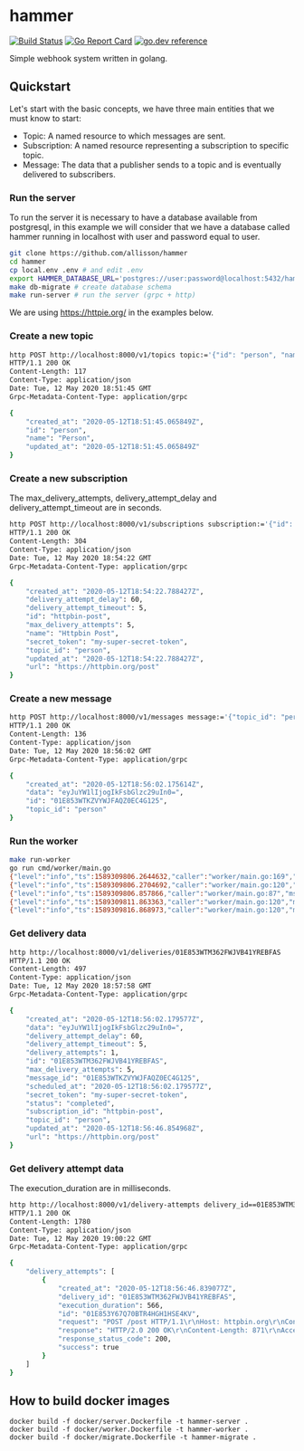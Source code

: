 # hammer
[![Build Status](https://github.com/allisson/hammer/workflows/tests/badge.svg)](https://github.com/allisson/hammer/actions)
[![Go Report Card](https://goreportcard.com/badge/github.com/allisson/hammer)](https://goreportcard.com/report/github.com/allisson/hammer)
[![go.dev reference](https://img.shields.io/badge/go.dev-reference-007d9c?logo=go&logoColor=white&style=flat-square)](https://pkg.go.dev/github.com/allisson/hammer)

Simple webhook system written in golang.

## Quickstart

Let's start with the basic concepts, we have three main entities that we must know to start:

- Topic: A named resource to which messages are sent.
- Subscription: A named resource representing a subscription to specific topic.
- Message: The data that a publisher sends to a topic and is eventually delivered to subscribers.

### Run the server

To run the server it is necessary to have a database available from postgresql, in this example we will consider that we have a database called hammer running in localhost with user and password equal to user.

```bash
git clone https://github.com/allisson/hammer
cd hammer
cp local.env .env # and edit .env
export HAMMER_DATABASE_URL='postgres://user:password@localhost:5432/hammer?sslmode=disable'
make db-migrate # create database schema
make run-server # run the server (grpc + http)
```

We are using https://httpie.org/ in the examples below.

### Create a new topic

```bash
http POST http://localhost:8000/v1/topics topic:='{"id": "person", "name": "Person"}'
HTTP/1.1 200 OK
Content-Length: 117
Content-Type: application/json
Date: Tue, 12 May 2020 18:51:45 GMT
Grpc-Metadata-Content-Type: application/grpc

{
    "created_at": "2020-05-12T18:51:45.065849Z",
    "id": "person",
    "name": "Person",
    "updated_at": "2020-05-12T18:51:45.065849Z"
}
```

### Create a new subscription

The max_delivery_attempts, delivery_attempt_delay and delivery_attempt_timeout are in seconds.

```bash
http POST http://localhost:8000/v1/subscriptions subscription:='{"id": "httpbin-post", "topic_id": "person", "name": "Httpbin Post", "url": "https://httpbin.org/post", "secret_token": "my-super-secret-token", "max_delivery_attempts": 5, "delivery_attempt_delay": 60, "delivery_attempt_timeout": 5}'
HTTP/1.1 200 OK
Content-Length: 304
Content-Type: application/json
Date: Tue, 12 May 2020 18:54:22 GMT
Grpc-Metadata-Content-Type: application/grpc

{
    "created_at": "2020-05-12T18:54:22.788427Z",
    "delivery_attempt_delay": 60,
    "delivery_attempt_timeout": 5,
    "id": "httpbin-post",
    "max_delivery_attempts": 5,
    "name": "Httpbin Post",
    "secret_token": "my-super-secret-token",
    "topic_id": "person",
    "updated_at": "2020-05-12T18:54:22.788427Z",
    "url": "https://httpbin.org/post"
}
```

### Create a new message

```bash
http POST http://localhost:8000/v1/messages message:='{"topic_id": "person", "data": "{\"name\": \"Allisson\"}"}'
HTTP/1.1 200 OK
Content-Length: 136
Content-Type: application/json
Date: Tue, 12 May 2020 18:56:02 GMT
Grpc-Metadata-Content-Type: application/grpc

{
    "created_at": "2020-05-12T18:56:02.175614Z",
    "data": "eyJuYW1lIjogIkFsbGlzc29uIn0=",
    "id": "01E853WTKZVYWJFAQZ0EC4G125",
    "topic_id": "person"
}
```

###  Run the worker

```bash
make run-worker
go run cmd/worker/main.go
{"level":"info","ts":1589309806.2644632,"caller":"worker/main.go:169","msg":"worker-started"}
{"level":"info","ts":1589309806.2704692,"caller":"worker/main.go:120","msg":"fetch_deliveries","count":1}
{"level":"info","ts":1589309806.857866,"caller":"worker/main.go:87","msg":"delivery-attempt-made","id":"01E853WTM362FWJVB41YREBFAS","status":"completed","attempts":1,"max_delivery_attempts":5}
{"level":"info","ts":1589309811.863363,"caller":"worker/main.go:120","msg":"fetch_deliveries","count":0}
{"level":"info","ts":1589309816.868973,"caller":"worker/main.go:120","msg":"fetch_deliveries","count":0}
```

### Get delivery data

```bash
http http://localhost:8000/v1/deliveries/01E853WTM362FWJVB41YREBFAS
HTTP/1.1 200 OK
Content-Length: 497
Content-Type: application/json
Date: Tue, 12 May 2020 18:57:58 GMT
Grpc-Metadata-Content-Type: application/grpc

{
    "created_at": "2020-05-12T18:56:02.179577Z",
    "data": "eyJuYW1lIjogIkFsbGlzc29uIn0=",
    "delivery_attempt_delay": 60,
    "delivery_attempt_timeout": 5,
    "delivery_attempts": 1,
    "id": "01E853WTM362FWJVB41YREBFAS",
    "max_delivery_attempts": 5,
    "message_id": "01E853WTKZVYWJFAQZ0EC4G125",
    "scheduled_at": "2020-05-12T18:56:02.179577Z",
    "secret_token": "my-super-secret-token",
    "status": "completed",
    "subscription_id": "httpbin-post",
    "topic_id": "person",
    "updated_at": "2020-05-12T18:56:46.854968Z",
    "url": "https://httpbin.org/post"
}
```

### Get delivery attempt data

The execution_duration are in milliseconds.

```bash
http http://localhost:8000/v1/delivery-attempts delivery_id==01E853WTM362FWJVB41YREBFAS
HTTP/1.1 200 OK
Content-Length: 1780
Content-Type: application/json
Date: Tue, 12 May 2020 19:00:22 GMT
Grpc-Metadata-Content-Type: application/grpc

{
    "delivery_attempts": [
        {
            "created_at": "2020-05-12T18:56:46.839077Z",
            "delivery_id": "01E853WTM362FWJVB41YREBFAS",
            "execution_duration": 566,
            "id": "01E853Y67Q70BTR4HGH1HSE4KV",
            "request": "POST /post HTTP/1.1\r\nHost: httpbin.org\r\nContent-Type: application/json\r\n\r\n{\"topic_id\":\"person\",\"subscription_id\":\"httpbin-post\",\"message_id\":\"01E853WTKZVYWJFAQZ0EC4G125\",\"secret_token\":\"\",\"data\":\"eyJuYW1lIjogIkFsbGlzc29uIn0=\",\"created_at\":\"2020-05-12T15:56:02.179577-03:00\"}",
            "response": "HTTP/2.0 200 OK\r\nContent-Length: 871\r\nAccess-Control-Allow-Credentials: true\r\nAccess-Control-Allow-Origin: *\r\nContent-Type: application/json\r\nDate: Tue, 12 May 2020 18:56:46 GMT\r\nServer: gunicorn/19.9.0\r\n\r\n{\n  \"args\": {}, \n  \"data\": \"{\\\"topic_id\\\":\\\"person\\\",\\\"subscription_id\\\":\\\"httpbin-post\\\",\\\"message_id\\\":\\\"01E853WTKZVYWJFAQZ0EC4G125\\\",\\\"secret_token\\\":\\\"\\\",\\\"data\\\":\\\"eyJuYW1lIjogIkFsbGlzc29uIn0=\\\",\\\"created_at\\\":\\\"2020-05-12T15:56:02.179577-03:00\\\"}\", \n  \"files\": {}, \n  \"form\": {}, \n  \"headers\": {\n    \"Accept-Encoding\": \"gzip\", \n    \"Content-Length\": \"200\", \n    \"Content-Type\": \"application/json\", \n    \"Host\": \"httpbin.org\", \n    \"User-Agent\": \"Go-http-client/2.0\", \n    \"X-Amzn-Trace-Id\": \"Root=1-5ebaf16e-ff0f55144a49777818244d5c\"\n  }, \n  \"json\": {\n    \"created_at\": \"2020-05-12T15:56:02.179577-03:00\", \n    \"data\": \"eyJuYW1lIjogIkFsbGlzc29uIn0=\", \n    \"message_id\": \"01E853WTKZVYWJFAQZ0EC4G125\", \n    \"secret_token\": \"\", \n    \"subscription_id\": \"httpbin-post\", \n    \"topic_id\": \"person\"\n  }, \n  \"origin\": \"177.37.153.46\", \n  \"url\": \"https://httpbin.org/post\"\n}\n",
            "response_status_code": 200,
            "success": true
        }
    ]
}
```

## How to build docker images

```
docker build -f docker/server.Dockerfile -t hammer-server .
docker build -f docker/worker.Dockerfile -t hammer-worker .
docker build -f docker/migrate.Dockerfile -t hammer-migrate .
```

